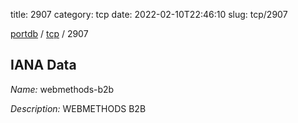 title: 2907
category: tcp
date: 2022-02-10T22:46:10
slug: tcp/2907

[portdb](/) / [tcp](/category/tcp.html) / 2907


## IANA Data

_Name:_ webmethods-b2b

_Description:_ WEBMETHODS B2B

